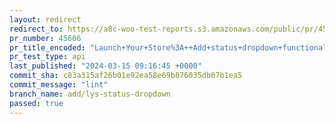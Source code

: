 ```yaml
---
layout: redirect
redirect_to: https://a8c-woo-test-reports.s3.amazonaws.com/public/pr/45606/api/index.html
pr_number: 45606
pr_title_encoded: "Launch+Your+Store%3A++Add+status+dropdown+functionality"
pr_test_type: api
last_published: "2024-03-15 09:16:45 +0000"
commit_sha: c83a315af26b01e92ea58e69b876035db07b1ea5
commit_message: "lint"
branch_name: add/lys-status-dropdown
passed: true
---
```

